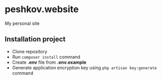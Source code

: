 # peshkov.website
My personal site

## Installation project
- Clone repository
- Run `composer install` command
- Create **.env** file from **.env.example**
- Generate application encryption key using `php artisan key:generate` command
